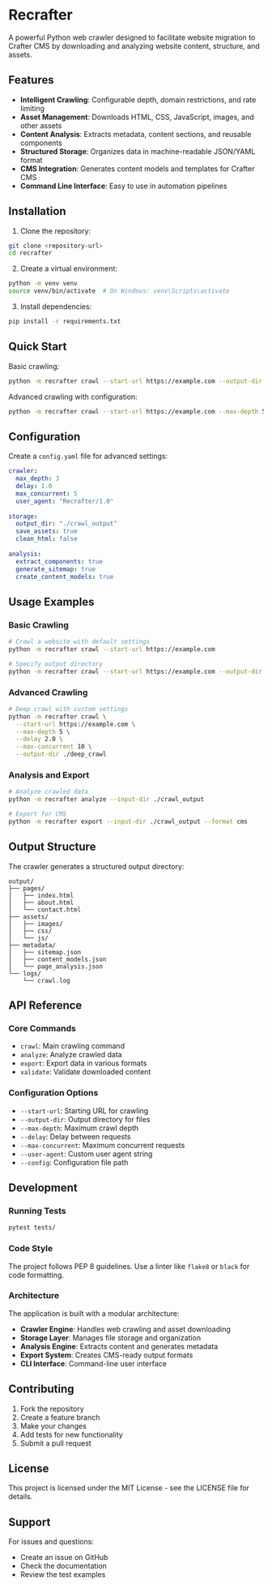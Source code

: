 # Recrafter

A powerful Python web crawler designed to facilitate website migration to Crafter CMS by downloading and analyzing website content, structure, and assets.

## Features

- **Intelligent Crawling**: Configurable depth, domain restrictions, and rate limiting
- **Asset Management**: Downloads HTML, CSS, JavaScript, images, and other assets
- **Content Analysis**: Extracts metadata, content sections, and reusable components
- **Structured Storage**: Organizes data in machine-readable JSON/YAML format
- **CMS Integration**: Generates content models and templates for Crafter CMS
- **Command Line Interface**: Easy to use in automation pipelines

## Installation

1. Clone the repository:
```bash
git clone <repository-url>
cd recrafter
```

2. Create a virtual environment:
```bash
python -m venv venv
source venv/bin/activate  # On Windows: venv\Scripts\activate
```

3. Install dependencies:
```bash
pip install -r requirements.txt
```

## Quick Start

Basic crawling:
```bash
python -m recrafter crawl --start-url https://example.com --output-dir ./output
```

Advanced crawling with configuration:
```bash
python -m recrafter crawl --start-url https://example.com --max-depth 5 --delay 2 --output-dir ./output
```

## Configuration

Create a `config.yaml` file for advanced settings:

```yaml
crawler:
  max_depth: 3
  delay: 1.0
  max_concurrent: 5
  user_agent: "Recrafter/1.0"
  
storage:
  output_dir: "./crawl_output"
  save_assets: true
  clean_html: false
  
analysis:
  extract_components: true
  generate_sitemap: true
  create_content_models: true
```

## Usage Examples

### Basic Crawling
```bash
# Crawl a website with default settings
python -m recrafter crawl --start-url https://example.com

# Specify output directory
python -m recrafter crawl --start-url https://example.com --output-dir ./my_site_data
```

### Advanced Crawling
```bash
# Deep crawl with custom settings
python -m recrafter crawl \
  --start-url https://example.com \
  --max-depth 5 \
  --delay 2.0 \
  --max-concurrent 10 \
  --output-dir ./deep_crawl
```

### Analysis and Export
```bash
# Analyze crawled data
python -m recrafter analyze --input-dir ./crawl_output

# Export for CMS
python -m recrafter export --input-dir ./crawl_output --format cms
```

## Output Structure

The crawler generates a structured output directory:

```
output/
├── pages/
│   ├── index.html
│   ├── about.html
│   └── contact.html
├── assets/
│   ├── images/
│   ├── css/
│   └── js/
├── metadata/
│   ├── sitemap.json
│   ├── content_models.json
│   └── page_analysis.json
└── logs/
    └── crawl.log
```

## API Reference

### Core Commands

- `crawl`: Main crawling command
- `analyze`: Analyze crawled data
- `export`: Export data in various formats
- `validate`: Validate downloaded content

### Configuration Options

- `--start-url`: Starting URL for crawling
- `--output-dir`: Output directory for files
- `--max-depth`: Maximum crawl depth
- `--delay`: Delay between requests
- `--max-concurrent`: Maximum concurrent requests
- `--user-agent`: Custom user agent string
- `--config`: Configuration file path

## Development

### Running Tests
```bash
pytest tests/
```

### Code Style
The project follows PEP 8 guidelines. Use a linter like `flake8` or `black` for code formatting.

### Architecture

The application is built with a modular architecture:

- **Crawler Engine**: Handles web crawling and asset downloading
- **Storage Layer**: Manages file storage and organization
- **Analysis Engine**: Extracts content and generates metadata
- **Export System**: Creates CMS-ready output formats
- **CLI Interface**: Command-line user interface

## Contributing

1. Fork the repository
2. Create a feature branch
3. Make your changes
4. Add tests for new functionality
5. Submit a pull request

## License

This project is licensed under the MIT License - see the LICENSE file for details.

## Support

For issues and questions:
- Create an issue on GitHub
- Check the documentation
- Review the test examples

